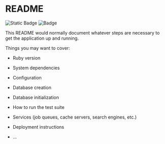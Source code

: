 # README

![Static Badge](https://img.shields.io/badge/Versão_do_Ruby-3.1.3-red)
![Badge](https://img.shields.io/badge/Blog-Rocketseat-%237159c1?style=for-the-badge&logo=ghost)

This README would normally document whatever steps are necessary to get the
application up and running.

Things you may want to cover:

* Ruby version

* System dependencies

* Configuration

* Database creation

* Database initialization

* How to run the test suite

* Services (job queues, cache servers, search engines, etc.)

* Deployment instructions

* ...


